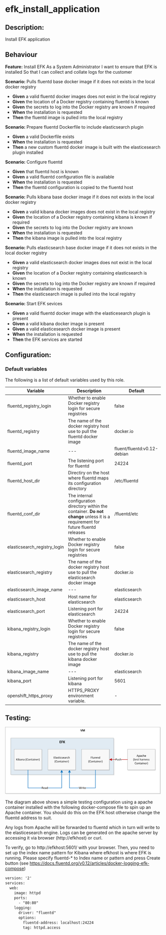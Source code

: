 # efk_install_application

## Description:

Install EFK application

## Behaviour

**Feature:** Install EFK
As a System Administrator
I want to ensure that EFK is installed
So that I can collect and collate logs for the customer

**Scenario:** Pulls fluentd base docker image if it does not exists  in the local docker registry

- **Given** a valid fluentd docker images does not exist in the local registry
- **Given** the location of a Docker registry containing fluentd is known
- **Given** the secrets to log into the Docker registry are known if required
- **When** the installation is requested
- **Then** the fluentd image is pulled into the local registry

**Scenario:** Prepare fluentd Dockerfile to include elasticsearch plugin

- **Given** a valid Dockerfile exists
- **When** the installation is requested
- **Then** a new custom fluentd docker image is built with the elasticesearch plugin installed

**Scenario:** Configure fluentd

- **Given** that fluentd host is known
- **Given** a valid fluentd configuration file is available
- **When** the installation is requested
- **Then** the fluentd configuration is copied to the fluentd host

**Scenario:** Pulls kibana base docker image if it does not exists  in the local docker registry

- **Given** a valid kibana docker images does not exist in the local registry
- **Given** the location of a Docker registry containing kibana is known if required
- **Given** the secrets to log into the Docker registry are known
- **When** the installation is requested
- **Then** the kibana image is pulled into the local registry

**Scenario:** Pulls elasticsearch base docker image if it does not exists  in the local docker registry

- **Given** a valid elasticsearch docker images does not exist in the local registry
- **Given** the location of a Docker registry containing elasticsearch is known
- **Given** the secrets to log into the Docker registry are known if required
- **When** the installation is requested
- **Then** the elasticsearch image is pulled into the local registry

**Scenario:** Start EFK sevices

- **Given** a valid fluentd docker image with the elasticesearch plugin is present
- **Given** a valid kibana docker image is present
- **Given** a valid elasticesearch docker image is present
- **When** the installation is requested
- **Then** the EFK services are started

## Configuration:



### Default variables

The following is a list of default variables used by this role.

| Variable  | Description  | Default  |
|---|---|---|
|fluentd_registry_login|Whether to enable Docker registry login for secure registries|false|
|fluentd_registry|The name of the docker registry host use to pull the fluentd docker image|docker.io|
|fluentd_image_name|---|fluent/fluentd:v0.12-debian|
|fluentd_port|The listening port for fluentd|24224|
|fluentd_host_dir|Directiry on the host where fluentd maps its configuration directory|/etc/fluentd|
|fluentd_conf_dir|The internal configuration directory within the container. **Do not change** unless it is a requirement for future fluentd releases|/fluentd/etc|
|elasticsearch_registry_login|Whether to enable Docker registry login for secure registries|false|
|elasticsearch_registry|The name of the docker registry host use to pull the elasticsearch docker image|docker.io|
|elasticsearch_image_name|---|elasticsearch|
|elasticsearch_host|Host name for elasticsearch|elasticsearch|
|elasticsearch_port|Listening port for elasticsearch|24224|
|kibana_registry_login|Whether to enable Docker registry login for secure registries|false|
|kibana_registry|The name of the docker registry host use to pull the kibana docker image|docker.io|
|kibana_image_name|---|elasticsearch|
|kibana_port|Listening port for kibana|5601|
|openshift_https_proxy| HTTPS_PROXY environment variable. | - |

## Testing:

![Testing Configuration](docs/testing.png "Testing Configuration")

The diagram above shows a simple testing configuration using a apache container installed with the following docker-compose file to spin up an Apache container.  You should do this on the EFK host otherwise change the fluentd address to suit.

Any logs from Apache will be forwarded to fluentd which in turn will write to the elasticesearch engine.  Logs can be generated on the apache server by accessing it via browser (http://efkhost) or curl.

To verify, go to http://efkhost:5601/ with your browser. Then, you need to set up the index name pattern for Kibana where efkhost is where EFK is running. Please specify fluentd-* to Index name or pattern and press Create button (see https://docs.fluentd.org/v0.12/articles/docker-logging-efk-compose)

``` 
version: '2'
services:
  web:
    image: httpd
    ports:
      - "80:80"
    logging:
      driver: "fluentd"
      options:
        fluentd-address: localhost:24224
        tag: httpd.access
```